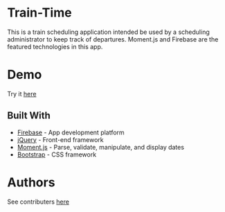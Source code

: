 # Train-Time

This is a train scheduling application intended be used by a scheduling administrator to keep track of departures. Moment.js and Firebase are the featured technologies in this app.

# Demo

Try it [here](https://eligv99.github.io/Train-Time/)

## Built With

* [Firebase](https://firebase.google.com/) - App development platform
* [jQuery](https://jquery.com/) - Front-end framework 
* [Moment.js](https://momentjs.com/) - Parse, validate, manipulate, and display dates
* [Bootstrap](https://getbootstrap.com/) - CSS framework

# Authors

See contributers [here](https://github.com/Eligv99/Train-Time/graphs/contributors)


